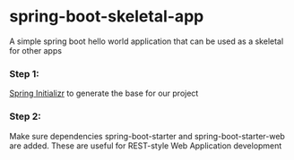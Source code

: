 # spring-boot-skeletal-app
A simple spring boot hello world application that can be used as a skeletal for other apps

### Step 1:
[Spring Initializr](https://start.spring.io/) to generate the base for our project

### Step 2:
Make sure dependencies spring-boot-starter and spring-boot-starter-web are added. These are useful for REST-style Web Application development
